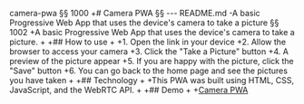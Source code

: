 camera-pwa
 §§ 1000
+# Camera PWA
 §§ --- README.md
-A basic Progressive Web App that uses the device's camera to take a picture
 §§ 1002
+A basic Progressive Web App that uses the device's camera to take a picture.
+
+## How to use
+
+1. Open the link in your device
+2. Allow the browser to access your camera
+3. Click the "Take a Picture" button
+4. A preview of the picture appear
+5. If you are happy with the picture, click the "Save" button
+6. You can go back to the home page and see the pictures you have taken
+
+## Technology
+
+This PWA was built using HTML, CSS, JavaScript, and the WebRTC API.
+
+## Demo
+
+[Camera PWA](https://camera-pwa.netlify.app/)